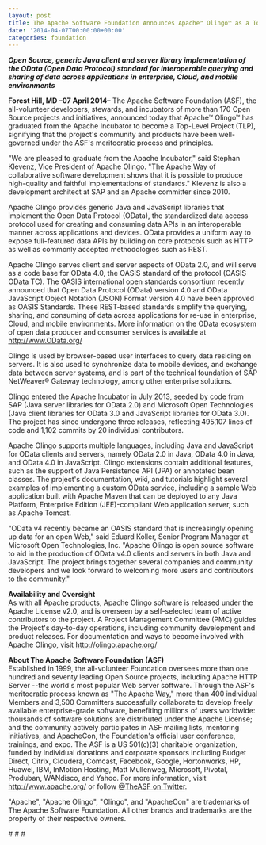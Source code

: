 ```yaml
---
layout: post
title: The Apache Software Foundation Announces Apache™ Olingo™ as a Top-Level Project
date: '2014-04-07T00:00:00+00:00'
categories: foundation
---
```

<div> 
    <div> 
      <p><b><i>Open Source, generic Java client and server library implementation of the OData (Open Data Protocol) standard for interoperable querying and sharing of data across applications in enterprise, Cloud, and mobile environments</i></b></p> 
      <p><b>Forest Hill, MD –07 April 2014–</b> The Apache Software Foundation (ASF), the all-volunteer developers, stewards, and incubators of more than 170 Open Source projects and initiatives, announced today that Apache™ Olingo™ has graduated from the Apache Incubator to become a Top-Level Project (TLP), signifying that the project's community and products have been well-governed under the ASF's meritocratic process and principles.</p> 
    </div> 
    <div> 
      <p>&quot;We are pleased to graduate from the Apache Incubator,&quot; said Stephan Klevenz, Vice President of Apache Olingo. &quot;The Apache Way of collaborative software development shows that it is possible to produce high-quality and faithful implementations of standards.&quot; Klevenz is also a development architect at SAP and an Apache committer since 2010.</p> 
      <p>Apache Olingo provides generic Java and JavaScript libraries that implement the Open Data Protocol (OData), the standardized data access protocol used for creating and consuming data APIs in an interoperable manner across applications and devices. OData provides a uniform way to expose full-featured data APIs by building on core protocols such as HTTP as well as commonly accepted methodologies such as REST.&nbsp;</p> 
    </div> 
    <div> 
      <p>Apache Olingo serves client and server aspects of OData 2.0, and will serve as a code base for OData 4.0, the OASIS standard of the protocol (OASIS OData TC). The OASIS international open standards consortium recently announced that Open Data Protocol (OData) version 4.0 and OData JavaScript Object Notation (JSON) Format version 4.0 have been approved as OASIS Standards. These REST-based standards simplify the querying, sharing, and consuming of data across applications for re-use in enterprise, Cloud, and mobile environments. More information on the OData ecosystem of open data producer and consumer services is available at <a href="http://www.OData.org/">http://www.OData.org/</a></p> 
      <p>Olingo is used by browser-based user interfaces to query data residing on servers. It is also used to synchronize data to mobile devices, and exchange data between server systems, and is part of the technical foundation of SAP NetWeaver® Gateway technology, among other enterprise solutions.</p> 
    </div> 
    <div>Olingo entered the Apache Incubator in July 2013, seeded by code from SAP (Java server libraries for OData 2.0) and Microsoft Open Technologies (Java client libraries for OData 3.0 and JavaScript libraries for OData 3.0). The project has since undergone three releases, reflecting 495,107 lines of code and 1,102 commits by 20 individual contributors.</div> 
    <p>Apache Olingo supports multiple languages, including Java and JavaScript for OData clients and servers, namely OData 2.0 in Java, OData 4.0 in Java, and OData 4.0 in JavaScript. Olingo extensions contain additional features, such as the support of Java Persistence API (JPA) or annotated bean classes. The project's documentation, wiki, and tutorials highlight several examples of implementing a custom OData service, including a sample Web application built with Apache Maven that can be deployed to any Java Platform, Enterprise Edition (JEE)-compliant Web application server, such as Apache Tomcat.</p> 
    <div> 
      <p>&quot;OData v4 recently became an OASIS standard that is increasingly opening up data for an open Web,&quot; said Eduard Koller, Senior Program Manager at Microsoft Open Technologies, Inc. &quot;Apache Olingo is open source software to aid in the production of OData v4.0 clients and servers in both Java and JavaScript. The project brings together several companies and community developers and we look forward to welcoming more users and contributors to the community.&quot;</p> 
    </div> 
    <p><b>Availability and Oversight<br /></b>As with all Apache products, Apache Olingo software is released under the Apache License v2.0, and is overseen by a self-selected team of active contributors to the project. A Project Management Committee (PMC) guides the Project's day-to-day operations, including community development and product releases. For documentation and ways to become involved with Apache Olingo, visit <a href="http://olingo.apache.org/">http://olingo.apache.org/</a></p> 
    <div><b>About The Apache Software Foundation (ASF)</b></div> 
    <div>Established in 1999, the all-volunteer Foundation oversees more than one hundred and seventy leading Open Source projects, including Apache HTTP Server --the world's most popular Web server software. Through the ASF's meritocratic process known as &quot;The Apache Way,&quot; more than 400 individual Members and 3,500 Committers successfully collaborate to develop freely available enterprise-grade software, benefiting millions of users worldwide: thousands of software solutions are distributed under the Apache License; and the community actively participates in ASF mailing lists, mentoring initiatives, and ApacheCon, the Foundation's official user conference, trainings, and expo. The ASF is a US 501(c)(3) charitable organization, funded by individual donations and corporate sponsors including Budget Direct, Citrix, Cloudera, Comcast, Facebook, Google, Hortonworks, HP, Huawei, IBM, InMotion Hosting, Matt Mullenweg, Microsoft, Pivotal, Produban, WANdisco, and Yahoo. For more information, visit <a href="http://www.apache.org/">http://www.apache.org/</a> or follow <a href="https://twitter.com/TheASF">@TheASF on Twitter</a>.</div> 
    <div> 
      <p>&quot;Apache&quot;, &quot;Apache Olingo&quot;, &quot;Olingo&quot;, and &quot;ApacheCon&quot; are trademarks of The Apache Software Foundation. All other brands and trademarks are the property of their respective owners.</p> 
      <p># # #</p> 
    </div> 
  </div>
